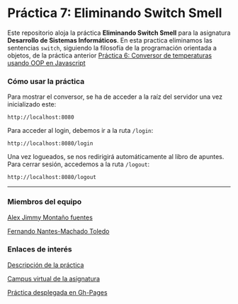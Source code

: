 # Práctica 7: Eliminando Switch Smell

Este repositorio aloja la práctica **Eliminando Switch Smell** para la asignatura **Desarrollo de Sistemas Informáticos**. En esta practica eliminamos las sentencias `switch`, siguiendo la filosofía de la programación orientada a objetos, de la práctica anterior [Práctica 6: Conversor de temperaturas usando OOP en Javascript](https://github.com/ULL-ESIT-DSI-1617/programacion-orientada-a-objetos-y-herencia-en-javascript-jimmy-fernando)

### Cómo usar la práctica
Para mostrar el conversor, se ha de acceder a la raíz del servidor una vez inicializado este:
```
http://localhost:8080
```

Para acceder al login, debemos ir a la ruta `/login`:

```
http://localhost:8080/login
```

Una vez logueados, se nos redirigirá automáticamente al libro de apuntes. Para cerrar sesión, accedemos a la ruta `/logout`:

```
http://localhost:8080/logout
```

---

### Miembros del equipo
[Alex Jimmy Montaño fuentes](https://didream.github.io)

[Fernando Nantes-Machado Toledo](https://alu100897975.github.io)

### Enlaces de interés
[Descripción de la práctica](https://casianorodriguezleon.gitbooks.io/ull-esit-1617/content/practicas/practicanoswitchsmell.html)

[Campus virtual de la asignatura](https://campusvirtual.ull.es/1617/course/view.php?id=1136)

[Práctica desplegada en Gh-Pages](https://ull-esit-dsi-1617.github.io/eliminando-switch-smell-jimmy-fernando/)
